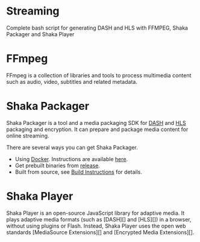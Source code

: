 # Streaming
Complete bash script for generating DASH and HLS with FFMPEG, Shaka Packager and Shaka Player

# FFmpeg
FFmpeg is a collection of libraries and tools to process multimedia content
such as audio, video, subtitles and related metadata.

# Shaka Packager
Shaka Packager is a tool and a media packaging SDK for
[DASH](http://dashif.org/) and [HLS](https://developer.apple.com/streaming/)
packaging and encryption. It can prepare and package media content for online
streaming.

There are several ways you can get Shaka Packager.

- Using [Docker](https://www.docker.com/whatisdocker).
  Instructions are available
  [here](https://github.com/shaka-project/shaka-packager/blob/main/docs/source/docker_instructions.md).
- Get prebuilt binaries from
  [release](https://github.com/shaka-project/shaka-packager/releases).
- Built from source, see
  [Build Instructions](https://github.com/shaka-project/shaka-packager/blob/main/docs/source/build_instructions.md)
  for details.

# Shaka Player
Shaka Player is an open-source JavaScript library for adaptive media.  It plays
adaptive media formats (such as [DASH][] and [HLS][]) in a browser, without
using plugins or Flash.  Instead, Shaka Player uses the open web standards
[MediaSource Extensions][] and [Encrypted Media Extensions][].